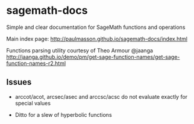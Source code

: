 # sagemath-docs

Simple and clear documentation for SageMath functions and operations

Main index page: http://paulmasson.github.io/sagemath-docs/index.html

Functions parsing utility courtesy of Theo Armour @jaanga  
http://jaanga.github.io/demo/pm/get-sage-function-names/get-sage-function-names-r2.html

## Issues

* arccot/acot, arcsec/asec and arccsc/acsc do not evaluate exactly for special values

* Ditto for a slew of hyperbolic functions